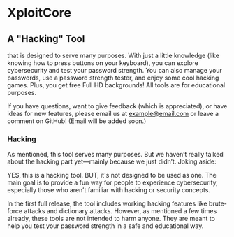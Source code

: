 # XploitCore
## A "Hacking" Tool
that is designed to serve many purposes. With just a little knowledge (like knowing how to press buttons on your keyboard), you can explore cybersecurity and test your password strength. You can also manage your passwords, use a password strength tester, and enjoy some cool hacking games. Plus, you get free Full HD backgrounds! All tools are for educational purposes.

If you have questions, want to give feedback (which is appreciated), or have ideas for new features, please email us at example@email.com or leave a comment on GitHub! (Email will be added soon.)

### Hacking
As mentioned, this tool serves many purposes. But we haven’t really talked about the hacking part yet—mainly because we just didn’t. Joking aside:

YES, this is a hacking tool.
BUT, it's not designed to be used as one. The main goal is to provide a fun way for people to experience cybersecurity, especially those who aren’t familiar with hacking or security concepts.

In the first full release, the tool includes working hacking features like brute-force attacks and dictionary attacks. However, as mentioned a few times already, these tools are not intended to harm anyone. They are meant to help you test your password strength in a safe and educational way.
